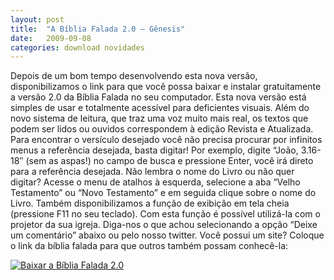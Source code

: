 ```yaml
---
layout: post
title:  "A Bíblia Falada 2.0 – Gênesis"
date:   2009-09-08
categories: download novidades
---
```


Depois de um bom tempo desenvolvendo esta nova versão, disponibilizamos o link para que você possa baixar e instalar gratuitamente a versão 2.0 da Bíblia Falada no seu computador.
Esta nova versão está simples de usar e totalmente acessível para deficientes visuais.
Além do novo sistema de leitura, que traz uma voz muito mais real, os textos que podem ser lidos ou ouvidos correspondem à edição Revista e Atualizada.
Para encontrar o versículo desejado você não precisa procurar por infinitos menus a referência desejada, basta digitar! Por exemplo, digite “João, 3.16-18″ (sem as aspas!) no campo de busca e pressione Enter, você irá direto para a referência desejada. Não lembra o nome do Livro ou não quer digitar? Acesse o menu de atalhos à esquerda, selecione a aba “Velho Testamento” ou “Novo Testamento” e em seguida clique sobre o nome do Livro.
Também disponibilizamos a função de exibição em tela cheia (pressione F11 no seu teclado). Com esta função é possível utilizá-la com o projetor da sua igreja.
Diga-nos o que achou selecionando a opção “Deixe um comentário” abaixo ou pelo nosso twitter.
Você possui um site? Coloque o link da bíblia falada para que outros também possam conhecê-la:

<a href="http://www.abibliafalada.com.br/abibliafalada/instalar">
<img src="baixar.gif" alt="Baixar a Bíblia Falada 2.0"/>
</a>

